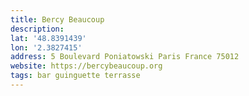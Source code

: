 ```yaml
---
title: Bercy Beaucoup
description:
lat: '48.8391439'
lon: '2.3827415'
address: 5 Boulevard Poniatowski Paris France 75012
website: https://bercybeaucoup.org
tags: bar guinguette terrasse
---
```

